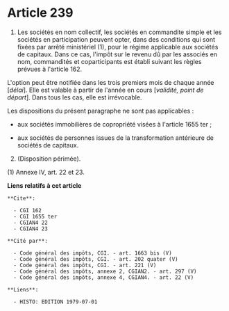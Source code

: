 # Article 239

1. Les sociétés en nom collectif, les sociétés en commandite simple et les sociétés en participation peuvent opter, dans des
conditions qui sont fixées par arrêté ministériel (1), pour le régime applicable aux sociétés de capitaux. Dans ce cas,
l'impôt sur le revenu dû par les associés en nom, commandités et coparticipants est établi suivant les règles prévues à
l'article 162.

L'option peut être notifiée dans les trois premiers mois de chaque année [*délai*]. Elle est valable à partir de l'année en
cours [*validité, point de départ*]. Dans tous les cas, elle est irrévocable.

Les dispositions du présent paragraphe ne sont pas applicables :

- aux sociétés immobilières de copropriété visées à l'article 1655 ter ;

- aux sociétés de personnes issues de la transformation antérieure de sociétés de capitaux.

2. (Disposition périmée).

(1) Annexe IV, art. 22 et 23.

**Liens relatifs à cet article**

	**Cite**:

	  - CGI 162
	  - CGI 1655 ter
	  - CGIAN4 22
	  - CGIAN4 23

	**Cité par**:

	  - Code général des impôts, CGI. - art. 1663 bis (V)
	  - Code général des impôts, CGI. - art. 202 quater (V)
	  - Code général des impôts, CGI. - art. 221 (V)
	  - Code général des impôts, annexe 2, CGIAN2. - art. 297 (V)
	  - Code général des impôts, annexe 4, CGIAN4. - art. 22 (V)

	**Liens**:

	  - HISTO: EDITION 1979-07-01
